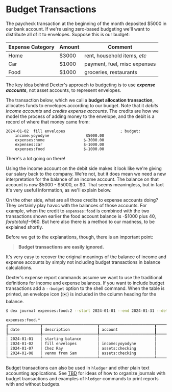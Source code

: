 
# Budget Transactions

The paycheck transaction at the beginning of the month deposited $5000 in our bank account.
If we're using zero-based budgeting we'll want to distribute all of it to envelopes.
Suppose this is our budget:

| Expense Category | Amount | Comment |
| ---- | ----- | ----- |
| Home | $3000 | rent, household items, _etc_ |
| Car  | $1000 | payment, fuel, misc expenses |
| Food | $1000 | groceries, restaurants |

The key idea behind Dexter's approach to budgeting is to use **_expense accounts_**, not asset accounts, to represent envelopes.

<!-- > [!NOTE] Envelopes = Expense Accounts
> Envelopes are not simply _associated with_ expense accounts, they _are_ expense accounts. -->

The transaction below, which we call a **budget allocation transaction**, allocates funds to envelopes according to our budget.
Note that it _debits income accounts_ and _credits expense accounts_.
The credits are how we model the process of adding money to the envelope, and the debit is a record of where that money came from:

```plain
2024-01-02  fill envelopes                        ; budget:
    income:yoyodyne                $5000.00
    expenses:home                 $-3000.00
    expenses:car                  $-1000.00
    expenses:food                 $-1000.00
```

There's a lot going on there!

Using the income account on the debit side makes it look like we're giving our salary back to the company.
We're not, but it does mean we need a new interpretation for the balance of an income account.
The balance on that account is now $5000 - $5000, or $0.
That seems meaningless, but in fact it's very useful information, as we'll explain below.

On the other side, what are all those credits to expense accounts doing?
They certainly play havoc with the balances of those accounts.
For example, when the credit to `expenses:food` is combined with the two transactions shown earlier the food account balance is -$1000 plus $40, for a total of -$960.
But here also there is a method to our madness, to be explained shortly.

Before we get to the explanations, though, there is an important point:

> **Budget transactions are easily ignored.**

It's very easy to recover the original meanings of the balance of income and expense accounts by simply not including budget transactions in balance calculations.

Dexter's expense report commands assume we want to use the traditional definitions for income and expense balances.
If you want to include budget transactions add a `--budget` option to the shell command.
When the table is printed, an envelope icon (✉️) is included in the column heading for the balance.

```bash
$ dex journal expenses:food:2 --start 2024-01-01 --end 2024-01-31 --detail --budget

expenses:food.*                                                                                                
┏━━━━━━━━━━━━━━┳━━━━━━━━━━━━━━━━━━━━━━━━┳━━━━━━━━━━━━━━━━━━━━━━━━┳━━━━━━━━━━━━━━┳━━━━━━━━━━━━━━┳━━━━━━━━━━━━━━┓
┃ date         ┃ description            ┃ account                ┃        debit ┃       credit ┃   ✉️  balance ┃
┡━━━━━━━━━━━━━━╇━━━━━━━━━━━━━━━━━━━━━━━━╇━━━━━━━━━━━━━━━━━━━━━━━━╇━━━━━━━━━━━━━━╇━━━━━━━━━━━━━━╇━━━━━━━━━━━━━━┩
│ 2024-01-01   │ starting balance       │                        │              │              │        $0.00 │
│ 2024-01-02   │ fill envelopes         │ income:yoyodyne        │              │    $1,000.00 │   −$1,000.00 │
│ 2024-01-07   │ Chez Ray               │ assets:checking        │       $75.00 │              │     −$925.00 │
│ 2024-01-08   │ venmo from Sam         │ assets:checking        │              │       $35.00 │     −$960.00 │
└──────────────┴────────────────────────┴────────────────────────┴──────────────┴──────────────┴──────────────┘
```

Budget transactions can also be used in `hledger` and other plain text accounting applications.
See [TBD](tbd) for ideas of how to organize journals with budget transactions and examples of `hledger` commands to print reports with and without budgets.

<!-- An `hledger` user who wants to use this budgeting scheme has several options for controlling when budget transactions are part of the journal:

* Put budget transactions in a separate file, and add a line to the main file that includes the budget transaction file.  Commenting out the include statement tells `hledger` to ignore the budget.

* Put a tag on each budget transaction (the example above has a `budget:` tag).  When running an `hldeger` report command use a query that selects all transactions or one that filters out transactions with a `budget:` tag. -->

